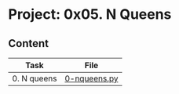 # Project: 0x05. N Queens

## Content

| Task | File |
| ---- | ---- |
| 0. N queens | [0-nqueens.py](./0-nqueens.py) |
